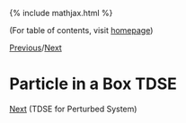 {% include mathjax.html %}

(For table of contents, visit [homepage](/README.md))

[Previous](TDSE.md)/[Next](TDSE_PS.md)

# Particle in a Box TDSE

[Next](TDSE_PS.md) (TDSE for Perturbed System)
